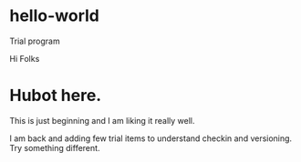 # hello-world
Trial program

Hi Folks

# Hubot here. 
This is just beginning and I am liking it really well. 

I am back and adding few trial items to understand checkin and versioning. Try something different.
